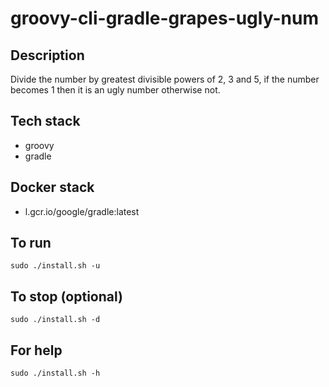 # groovy-cli-gradle-grapes-ugly-num

## Description
Divide the number by greatest divisible powers of 2, 3 and 5, if the number becomes 1 then it is an ugly number otherwise not.

## Tech stack
- groovy
- gradle

## Docker stack
- l.gcr.io/google/gradle:latest

## To run
`sudo ./install.sh -u`

## To stop (optional)
`sudo ./install.sh -d`

## For help
`sudo ./install.sh -h`